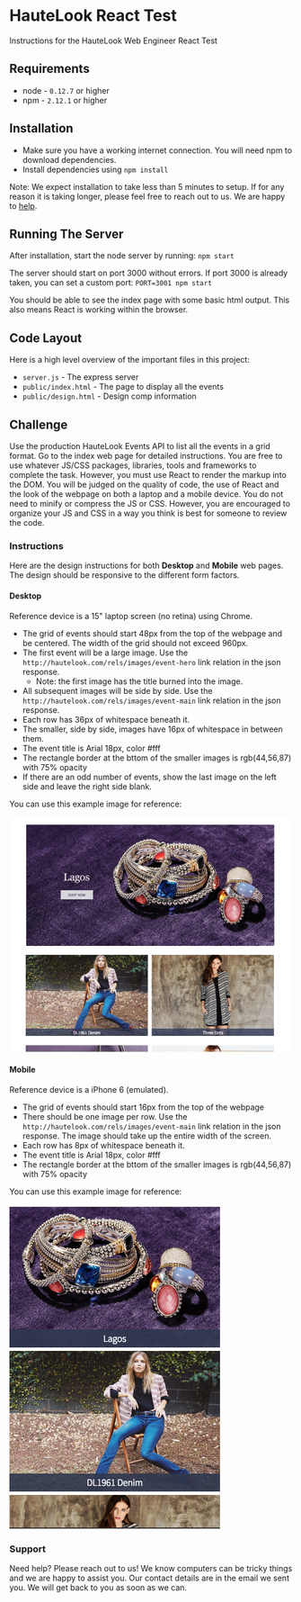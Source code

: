# HauteLook React Test

Instructions for the HauteLook Web Engineer React Test

## Requirements

   * node - `0.12.7` or higher
   * npm - `2.12.1` or higher

## Installation

   * Make sure you have a working internet connection. You will need npm to download dependencies.
   * Install dependencies using `npm install`

Note: We expect installation to take less than 5 minutes to setup. If for any reason it is taking longer, please feel free to reach out to us. We are happy to [help](#support).

## Running The Server

After installation, start the node server by running: `npm start`

The server should start on port 3000 without errors. If port 3000 is already taken, you can set a custom port: `PORT=3001 npm start`

You should be able to see the index page with some basic html output. This also means React is working within the browser.

## Code Layout

Here is a high level overview of the important files in this project:

   * `server.js` - The express server
   * `public/index.html` - The page to display all the events
   * `public/design.html` - Design comp information

## Challenge

Use the production HauteLook Events API to list all the events in a grid format. Go to the index web page for detailed instructions. You are free to use whatever JS/CSS packages, libraries, tools and frameworks to complete the task. However, you must use React to render the markup into the DOM. You will be judged on the quality of code, the use of React and the look of the webpage on both a laptop and a mobile device. You do not need to minify or compress the JS or CSS. However, you are encouraged to organize your JS and CSS in a way you think is best for someone to review the code.

### Instructions

Here are the design instructions for both **Desktop** and **Mobile** web pages. The design should be responsive to the different form factors.

#### Desktop

Reference device is a 15" laptop screen (no retina) using Chrome.

   * The grid of events should start 48px from the top of the webpage and be centered. The width of the grid should not exceed 960px.
   * The first event will be a large image. Use the `http://hautelook.com/rels/images/event-hero` link relation in the json response.
      * Note: the first image has the title burned into the image.
   * All subsequent images will be side by side. Use the `http://hautelook.com/rels/images/event-main` link relation in the json response.
   * Each row has 36px of whitespace beneath it.
   * The smaller, side by side, images have 16px of whitespace in between them.
   * The event title is Arial 18px, color #fff
   * The rectangle border at the bttom of the smaller images is rgb(44,56,87) with 75% opacity
   * If there are an odd number of events, show the last image on the left side and leave the right side blank.

You can use this example image for reference:

![Desktop Example](public/images/desktop-example.png)

#### Mobile

Reference device is a iPhone 6 (emulated).

   * The grid of events should start 16px from the top of the webpage
   * There should be one image per row. Use the `http://hautelook.com/rels/images/event-main` link relation in the json response. The image should take up the entire width of the screen.
   * Each row has 8px of whitespace beneath it.
   * The event title is Arial 18px, color #fff
   * The rectangle border at the bttom of the smaller images is rgb(44,56,87) with 75% opacity

You can use this example image for reference:

![Mobile Example](public/images/mobile-example.png)

### Support

Need help? Please reach out to us! We know computers can be tricky things and we are happy to assist you. Our contact details are in the email we sent you. We will get back to you as soon as we can.


